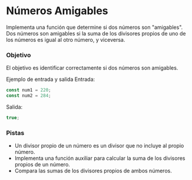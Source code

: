 # Números Amigables

Implementa una función que determine si dos números son "amigables". Dos números son amigables si la suma de los divisores propios de uno de los números es igual al otro número, y viceversa.

### Objetivo

El objetivo es identificar correctamente si dos números son amigables.

Ejemplo de entrada y salida
Entrada:

```js
const num1 = 220;
const num2 = 284;
```

Salida:

```js
true;
```

### Pistas

- Un divisor propio de un número es un divisor que no incluye al propio número.
- Implementa una función auxiliar para calcular la suma de los divisores propios de un número.
- Compara las sumas de los divisores propios de ambos números.
